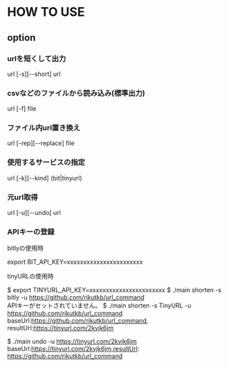 # HOW TO USE
## option
### urlを短くして出力

url [-s][--short] url

### csvなどのファイルから読み込み(標準出力)
url [-f] file

### ファイル内url置き換え
url [-rep][--replace] file

### 使用するサービスの指定
url [-k][--kind] (bit|tinyurl)

### 元url取得
url [-u][--undo] url


### APIキーの登録
bitlyの使用時

export BIT_API_KEY=xxxxxxxxxxxxxxxxxxxxxxx 


tinyURLの使用時

$ export TINYURL_API_KEY=xxxxxxxxxxxxxxxxxxxxxxx 
$ ./main shorten -s bitly -u https://github.com/rikutkb/url_command                  
APIキーがセットされていません。
$ ./main shorten -s TinyURL -u https://github.com/rikutkb/url_command                
baseUrl:https://github.com/rikutkb/url_command, resultUrl:https://tinyurl.com/2kvjk6jm

$ ./main undo -u https://tinyurl.com/2kvjk6jm
baseUrl:https://tinyurl.com/2kvjk6jm,resultUrl: https://github.com/rikutkb/url_command